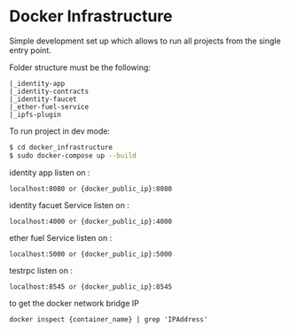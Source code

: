 # Docker Infrastructure

Simple development set up which allows to run all projects from the single entry point.

Folder structure must be the following:
```
|_identity-app
|_identity-contracts
|_identity-faucet
|_ether-fuel-service
|_ipfs-plugin
```

To run project in dev mode:
```bash
$ cd docker_infrastructure
$ sudo docker-compose up --build
```

identity app listen on : 
```
localhost:8080 or {docker_public_ip}:8080
```


identity facuet Service listen on : 
```
localhost:4000 or {docker_public_ip}:4000
```

ether fuel Service listen on : 
```
localhost:5000 or {docker_public_ip}:5000
```

testrpc listen on : 
```
localhost:8545 or {docker_public_ip}:8545
```

to get the docker network bridge IP
```
docker inspect {container_name} | grep 'IPAddress'
```
